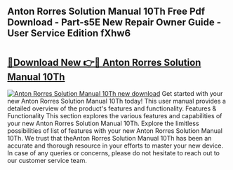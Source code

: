 ## Anton Rorres Solution Manual 10Th Free Pdf Download - Part-s5E New Repair Owner Guide - User Service Edition fXhw6

# <h2><a href="http://bc73450.oget.top/?id=Anton+Rorres+Solution+Manual+10Th">🔗Download New 👉🔴 Anton Rorres Solution Manual 10Th</a></h2>

[![Anton Rorres Solution Manual 10Th new download](https://i.imgur.com/5g1atiW.png)](http://bc73450.oget.top/?id=Anton+Rorres+Solution+Manual+10Th)
Get started with your new Anton Rorres Solution Manual 10Th today! This user manual provides a detailed overview of the product's features and functionality. Features & Functionality This section explores the various features and capabilities of your new Anton Rorres Solution Manual 10Th. Explore the limitless possibilities of list of features with your new Anton Rorres Solution Manual 10Th. We trust that theAnton Rorres Solution Manual 10Th has been an accurate and thorough resource in your efforts to master your new device. In case of any queries or concerns, please do not hesitate to reach out to our customer service team.
